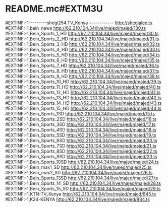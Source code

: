 # README.mc#EXTM3U
#EXTINF:-1---------shegi254.TV_Kenya ------------
http://shegialex.ts
#EXTINF:-1,bein_news
http://62.210.104.34/live/majed/majed/130.ts
#EXTINF:-1,Bein_Sports_1_HD
http://62.210.104.34/live/majed/majed/30.ts
#EXTINF:-1,Bein_Sports_2_HD
http://62.210.104.34/live/majed/majed/31.ts
#EXTINF:-1,Bein_Sports_3_HD
http://62.210.104.34/live/majed/majed/32.ts
#EXTINF:-1,Bein_Sports_4_HD
http://62.210.104.34/live/majed/majed/33.ts
#EXTINF:-1,Bein_Sports_5_HD
http://62.210.104.34/live/majed/majed/34.ts
#EXTINF:-1,Bein_Sports_6_HD
http://62.210.104.34/live/majed/majed/35.ts
#EXTINF:-1,Bein_Sports_7_HD
http://62.210.104.34/live/majed/majed/36.ts
#EXTINF:-1,Bein_Sports_8_HD
http://62.210.104.34/live/majed/majed/37.ts
#EXTINF:-1,Bein_Sports_9_HD
http://62.210.104.34/live/majed/majed/38.ts
#EXTINF:-1,Bein_Sports_10_HD
http://62.210.104.34/live/majed/majed/39.ts
#EXTINF:-1,Bein_Sports_11_HD
http://62.210.104.34/live/majed/majed/40.ts
#EXTINF:-1,Bein_Sports_12_HD
http://62.210.104.34/live/majed/majed/41.ts
#EXTINF:-1,Bein_Sports_13_HD
http://62.210.104.34/live/majed/majed/42.ts
#EXTINF:-1,Bein_Sports_14_HD
http://62.210.104.34/live/majed/majed/43.ts
#EXTINF:-1,Bein_Sports_15_HD
http://62.210.104.34/live/majed/majed/44.ts
#EXTINF:-1,Bein_Sports_1SD
http://62.210.104.34/live/majed/majed/15.ts
#EXTINF:-1,Bein_Sports_2SD
http://62.210.104.34/live/majed/majed/16.ts
#EXTINF:-1,Bein_Sports_3SD
http://62.210.104.34/live/majed/majed/17.ts
#EXTINF:-1,Bein_Sports_4SD
http://62.210.104.34/live/majed/majed/18.ts
#EXTINF:-1,Bein_Sports_5SD
http://62.210.104.34/live/majed/majed/19.ts
#EXTINF:-1,Bein_Sports_6SD
http://62.210.104.34/live/majed/majed/20.ts
#EXTINF:-1,Bein_Sports_7SD
http://62.210.104.34/live/majed/majed/21.ts
#EXTINF:-1,Bein_Sports_8SD
http://62.210.104.34/live/majed/majed/22.ts
#EXTINF:-1,Bein_Sports_9SD
http://62.210.104.34/live/majed/majed/23.ts
#EXTINF:-1,Bein_Sports_10SD
http://62.210.104.34/live/majed/majed/24.ts
#EXTINF:-1,Bein_max1_SD
http://62.210.104.34/live/majed/majed/25.ts
#EXTINF:-1,Bein_max2_SD
http://62.210.104.34/live/majed/majed/26.ts
#EXTINF:-1,Bein_Sports_13SD
http://62.210.104.34/live/majed/majed/27.ts
#EXTINF:-1,Bein_Sports_14_SD
http://62.210.104.34/live/majed/majed/28.ts
#EXTINF:-1,Bein_Sports_15_SD
http://62.210.104.34/live/majed/majed/29.ts
#EXTINF:-1,KTN-TV_Kenya
http://62.210.104.34/live/majed/majed/845.ts
#EXTINF:-1,K24-KENYA
http://62.210.104.34/live/majed/majed/884.ts

